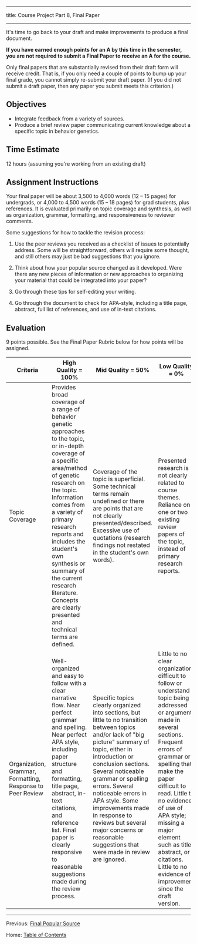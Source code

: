 ----------

title: Course Project Part 8, Final Paper

----------

It's time to go back to your draft and make improvements to produce a final document. 

**If you have earned enough points for an A by this time in the semester, you are not required to submit a Final Paper to receive an A for the course.**

Only final papers that are substantially revised from their draft form will receive credit. That is, if you only need a couple of points to bump up your final grade, you cannot simply re-submit your draft paper. (If you did not submit a draft paper, then any paper you submit meets this criterion.)

## Objectives

- Integrate feedback from a variety of sources.
- Produce a brief review paper communicating current knowledge about a specific topic in behavior genetics.

## Time Estimate

12 hours (assuming you're working from an existing draft)

## Assignment Instructions

Your final paper will be about 3,500 to 4,000 words (12 – 15 pages) for undergrads, or 4,000 to 4,500 words (15 – 18 pages) for grad students, plus references. It is evaluated primarily on topic coverage and synthesis, as well as organization, grammar, formatting, and responsiveness to reviewer comments.

Some suggestions for how to tackle the revision process:

1. Use the peer reviews you received as a checklist of issues to potentially address. Some will be straightforward, others will require some thought, and still others may just be bad suggestions that you ignore.

2. Think about how your popular source changed as it developed. Were there any new pieces of information or new approaches to organizing your material that could be integrated into your paper?

3. Go through these tips for self-editing your writing.

4. Go through the document to check for APA-style, including a title page, abstract, full list of references, and use of in-text citations.

## Evaluation

9 points possible. See the Final Paper Rubric below for how points will be assigned.

| Criteria | High Quality = 100% | Mid Quality = 50% | Low Quality = 0% | Total Points Possible |
| --- | --- | --- | --- | --- |
| Topic Coverage | Provides broad coverage of a range of behavior genetic approaches to the topic, or in-depth coverage of a specific area/method of genetic research on the topic. Information comes from a variety of primary research reports and includes the student's own synthesis or summary of the current research literature. Concepts are clearly presented and technical terms are defined. | Coverage of the topic is superficial. Some technical terms remain undefined or there are points that are not clearly presented/described. Excessive use of quotations (research findings not restated in the student's own words). | Presented research is not clearly related to course themes. Reliance on one or two existing review papers of the topic, instead of primary research reports. | 6 points |
| Organization, Grammar, Formatting, Response to Peer Review | Well-organized and easy to follow with a clear narrative flow. Near perfect grammar and spelling. Near perfect APA style, including paper structure and formatting, title page, abstract, in-text citations, and reference list. Final paper is clearly responsive to reasonable suggestions made during the review process. | Specific topics clearly organized into sections, but little to no transition between topics and/or lack of "big picture" summary of topic, either in introduction or conclusion sections. Several noticeable grammar or spelling errors. Several noticeable errors in APA style. Some improvements made in response to reviews but several major concerns or reasonable suggestions that were made in review are ignored. | Little to no clear organization; difficult to follow or understand topic being addressed or argument made in several sections. Frequent errors of grammar or spelling that make the paper difficult to read. Little to no evidence of use of APA style; missing a major element such as title, abstract, or citations. Little to no evidence of improvement since the draft version. | 3 points |

----------

Previous: [Final Popular Source](7_final_popular_source.md)

Home: [Table of Contents](../README.md)
